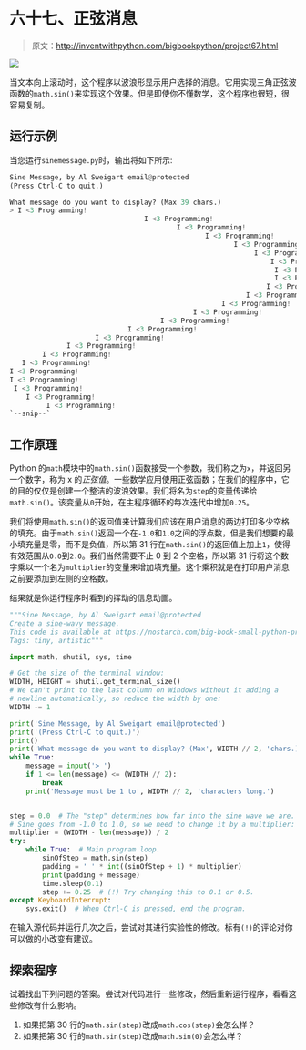 # 六十七、正弦消息

> 原文：<http://inventwithpython.com/bigbookpython/project67.html>

![](img/9d995d63aaead72cad01120081eb8f75.png)

当文本向上滚动时，这个程序以波浪形显示用户选择的消息。它用实现三角正弦波函数的`math.sin()`来实现这个效果。但是即使你不懂数学，这个程序也很短，很容易复制。

## 运行示例

当您运行`sinemessage.py`时，输出将如下所示:

```py
Sine Message, by Al Sweigart email@protected
(Press Ctrl-C to quit.)

What message do you want to display? (Max 39 chars.)
> I <3 Programming!
                                 I <3 Programming!
                                         I <3 Programming!
                                                I <3 Programming!
                                                       I <3 Programming!
                                                            I <3 Programming!
                                                                I <3 Programming!
                                                                 I <3 Programming!
                                                                 I <3 Programming!
                                                               I <3 Programming!
                                                          I <3 Programming!
                                                    I <3 Programming!
                                             I <3 Programming!
                                     I <3 Programming!
                             I <3 Programming!
                     I <3 Programming!
              I <3 Programming!
        I <3 Programming!
   I <3 Programming!
I <3 Programming!
I <3 Programming!
 I <3 Programming!
    I <3 Programming!
         I <3 Programming!
`--snip--`
```

## 工作原理

Python 的`math`模块中的`math.sin()`函数接受一个参数，我们称之为`x`，并返回另一个数字，称为 x 的*正弦值*。一些数学应用使用正弦函数；在我们的程序中，它的目的仅仅是创建一个整洁的波浪效果。我们将名为`step`的变量传递给`math.sin()`。该变量从`0`开始，在主程序循环的每次迭代中增加`0.25`。

我们将使用`math.sin()`的返回值来计算我们应该在用户消息的两边打印多少空格的填充。由于`math.sin()`返回一个在`-1.0`和`1.0`之间的浮点数，但是我们想要的最小填充量是零，而不是负值，所以第 31 行在`math.sin()`的返回值上加上`1`，使得有效范围从`0.0`到`2.0`。我们当然需要不止 0 到 2 个空格，所以第 31 行将这个数字乘以一个名为`multiplier`的变量来增加填充量。这个乘积就是在打印用户消息之前要添加到左侧的空格数。

结果就是你运行程序时看到的挥动的信息动画。

```py
"""Sine Message, by Al Sweigart email@protected
Create a sine-wavy message.
This code is available at https://nostarch.com/big-book-small-python-programming
Tags: tiny, artistic"""

import math, shutil, sys, time

# Get the size of the terminal window:
WIDTH, HEIGHT = shutil.get_terminal_size()
# We can't print to the last column on Windows without it adding a
# newline automatically, so reduce the width by one:
WIDTH -= 1

print('Sine Message, by Al Sweigart email@protected')
print('(Press Ctrl-C to quit.)')
print()
print('What message do you want to display? (Max', WIDTH // 2, 'chars.)')
while True:
    message = input('> ')
    if 1 <= len(message) <= (WIDTH // 2):
        break
    print('Message must be 1 to', WIDTH // 2, 'characters long.')


step = 0.0  # The "step" determines how far into the sine wave we are.
# Sine goes from -1.0 to 1.0, so we need to change it by a multiplier:
multiplier = (WIDTH - len(message)) / 2
try:
    while True:  # Main program loop.
        sinOfStep = math.sin(step)
        padding = ' ' * int((sinOfStep + 1) * multiplier)
        print(padding + message)
        time.sleep(0.1)
        step += 0.25  # (!) Try changing this to 0.1 or 0.5.
except KeyboardInterrupt:
    sys.exit()  # When Ctrl-C is pressed, end the program. 
```

在输入源代码并运行几次之后，尝试对其进行实验性的修改。标有`(!)`的评论对你可以做的小改变有建议。

## 探索程序

试着找出下列问题的答案。尝试对代码进行一些修改，然后重新运行程序，看看这些修改有什么影响。

1.  如果把第 30 行的`math.sin(step)`改成`math.cos(step)`会怎么样？
2.  如果把第 30 行的`math.sin(step)`改成`math.sin(0)`会怎么样？